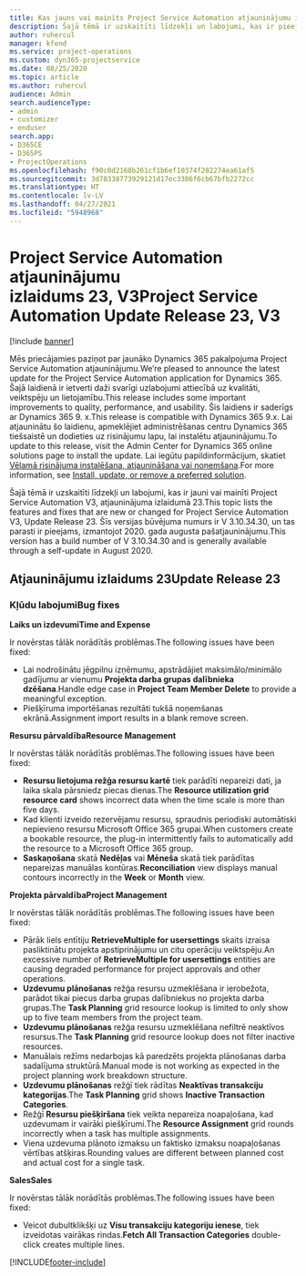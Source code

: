 ```yaml
---
title: Kas jauns vai mainīts Project Service Automation atjauninājumu izlaidumā 23, V3
description: Šajā tēmā ir uzskaitīti līdzekļi un labojumi, kas ir pieejami Project Service Automation atjauninājumu izlaidumā 23, V3.
author: ruhercul
manager: kfend
ms.service: project-operations
ms.custom: dyn365-projectservice
ms.date: 08/25/2020
ms.topic: article
ms.author: ruhercul
audience: Admin
search.audienceType:
- admin
- customizer
- enduser
search.app:
- D365CE
- D365PS
- ProjectOperations
ms.openlocfilehash: f90c0d2168b261cf1b6ef10374f282274ea61af5
ms.sourcegitcommit: 3d78338773929121d17ec3386f6cb67bfb2272cc
ms.translationtype: HT
ms.contentlocale: lv-LV
ms.lasthandoff: 04/27/2021
ms.locfileid: "5948968"
---
```

# <a name="project-service-automation-update-release-23-v3"></a><span data-ttu-id="15de9-103">Project Service Automation atjauninājumu izlaidums 23, V3</span><span class="sxs-lookup"><span data-stu-id="15de9-103">Project Service Automation Update Release 23, V3</span></span>

[!include [banner](../includes/psa-now-project-operations.md)]

<span data-ttu-id="15de9-104">Mēs priecājamies paziņot par jaunāko Dynamics 365 pakalpojuma Project Service Automation atjauninājumu.</span><span class="sxs-lookup"><span data-stu-id="15de9-104">We’re pleased to announce the latest update for the Project Service Automation application for Dynamics 365.</span></span> <span data-ttu-id="15de9-105">Šajā laidienā ir ietverti daži svarīgi uzlabojumi attiecībā uz kvalitāti, veiktspēju un lietojamību.</span><span class="sxs-lookup"><span data-stu-id="15de9-105">This release includes some important improvements to quality, performance, and usability.</span></span> <span data-ttu-id="15de9-106">Šis laidiens ir saderīgs ar Dynamics 365 9. x.</span><span class="sxs-lookup"><span data-stu-id="15de9-106">This release is compatible with Dynamics 365 9.x.</span></span> <span data-ttu-id="15de9-107">Lai atjauninātu šo laidienu, apmeklējiet administrēšanas centru Dynamics 365 tiešsaistē un dodieties uz risinājumu lapu, lai instalētu atjauninājumu.</span><span class="sxs-lookup"><span data-stu-id="15de9-107">To update to this release, visit the Admin Center for Dynamics 365 online solutions page to install the update.</span></span> <span data-ttu-id="15de9-108">Lai iegūtu papildinformācijum, skatiet [Vēlamā risinājuma instalēšana, atjaunināšana vai noņemšana](/power-platform/admin/install-remove-preferred-solution).</span><span class="sxs-lookup"><span data-stu-id="15de9-108">For more information, see [Install, update, or remove a preferred solution](/power-platform/admin/install-remove-preferred-solution).</span></span>

<span data-ttu-id="15de9-109">Šajā tēmā ir uzskaitīti līdzekļi un labojumi, kas ir jauni vai mainīti Project Service Automation V3, atjauninājuma izlaidumā 23.</span><span class="sxs-lookup"><span data-stu-id="15de9-109">This topic lists the features and fixes that are new or changed for Project Service Automation V3, Update Release 23.</span></span> <span data-ttu-id="15de9-110">Šīs versijas būvējuma numurs ir V 3.10.34.30, un tas parasti ir pieejams, izmantojot 2020. gada augusta pašatjauninājumu.</span><span class="sxs-lookup"><span data-stu-id="15de9-110">This version has a build number of V 3.10.34.30 and is generally available through a self-update in August 2020.</span></span>

## <a name="update-release-23"></a><span data-ttu-id="15de9-111">Atjauninājumu izlaidums 23</span><span class="sxs-lookup"><span data-stu-id="15de9-111">Update Release 23</span></span>

### <a name="bug-fixes"></a><span data-ttu-id="15de9-112">Kļūdu labojumi</span><span class="sxs-lookup"><span data-stu-id="15de9-112">Bug fixes</span></span>

<span data-ttu-id="15de9-113">**Laiks un izdevumi**</span><span class="sxs-lookup"><span data-stu-id="15de9-113">**Time and Expense**</span></span>

<span data-ttu-id="15de9-114">Ir novērstas tālāk norādītās problēmas.</span><span class="sxs-lookup"><span data-stu-id="15de9-114">The following issues have been fixed:</span></span>
- <span data-ttu-id="15de9-115">Lai nodrošinātu jēgpilnu izņēmumu, apstrādājiet maksimālo/minimālo gadījumu ar vienumu **Projekta darba grupas dalībnieka dzēšana**.</span><span class="sxs-lookup"><span data-stu-id="15de9-115">Handle edge case in **Project Team Member Delete** to provide a meaningful exception.</span></span>
- <span data-ttu-id="15de9-116">Piešķīruma importēšanas rezultāti tukšā noņemšanas ekrānā.</span><span class="sxs-lookup"><span data-stu-id="15de9-116">Assignment import results in a blank remove screen.</span></span>

<span data-ttu-id="15de9-117">**Resursu pārvaldība**</span><span class="sxs-lookup"><span data-stu-id="15de9-117">**Resource Management**</span></span>

<span data-ttu-id="15de9-118">Ir novērstas tālāk norādītās problēmas.</span><span class="sxs-lookup"><span data-stu-id="15de9-118">The following issues have been fixed:</span></span>

- <span data-ttu-id="15de9-119">**Resursu lietojuma režģa resursu kartē** tiek parādīti nepareizi dati, ja laika skala pārsniedz piecas dienas.</span><span class="sxs-lookup"><span data-stu-id="15de9-119">The **Resource utilization grid resource card** shows incorrect data when the time scale is more than five days.</span></span>
- <span data-ttu-id="15de9-120">Kad klienti izveido rezervējamu resursu, spraudnis periodiski automātiski nepievieno resursu Microsoft Office 365 grupai.</span><span class="sxs-lookup"><span data-stu-id="15de9-120">When customers create a bookable resource, the plug-in intermittently fails to automatically add the resource to a Microsoft Office 365 group.</span></span>
- <span data-ttu-id="15de9-121">**Saskaņošana** skatā **Nedēļas** vai **Mēneša** skatā tiek parādītas nepareizas manuālas kontūras.</span><span class="sxs-lookup"><span data-stu-id="15de9-121">**Reconciliation** view displays manual contours incorrectly in the **Week** or **Month** view.</span></span>

<span data-ttu-id="15de9-122">**Projekta pārvaldība**</span><span class="sxs-lookup"><span data-stu-id="15de9-122">**Project Management**</span></span>

<span data-ttu-id="15de9-123">Ir novērstas tālāk norādītās problēmas.</span><span class="sxs-lookup"><span data-stu-id="15de9-123">The following issues have been fixed:</span></span>

- <span data-ttu-id="15de9-124">Pārāk liels entītiju **RetrieveMultiple for usersettings** skaits izraisa pasliktinātu projekta apstiprinājumu un citu operāciju veiktspēju.</span><span class="sxs-lookup"><span data-stu-id="15de9-124">An excessive number of **RetrieveMultiple for usersettings** entities are causing degraded performance for project approvals and other operations.</span></span>
- <span data-ttu-id="15de9-125">**Uzdevumu plānošanas** režģa resursu uzmeklēšana ir ierobežota, parādot tikai piecus darba grupas dalībniekus no projekta darba grupas.</span><span class="sxs-lookup"><span data-stu-id="15de9-125">The **Task Planning** grid resource lookup is limited to only show up to five team members from the project team.</span></span> 
- <span data-ttu-id="15de9-126">**Uzdevumu plānošanas** režģa resursu uzmeklēšana nefiltrē neaktīvos resursus.</span><span class="sxs-lookup"><span data-stu-id="15de9-126">The **Task Planning** grid resource lookup does not filter inactive resources.</span></span>
- <span data-ttu-id="15de9-127">Manuālais režīms nedarbojas kā paredzēts projekta plānošanas darba sadalījuma struktūrā.</span><span class="sxs-lookup"><span data-stu-id="15de9-127">Manual mode is not working as expected in the project planning work breakdown structure.</span></span>
- <span data-ttu-id="15de9-128">**Uzdevumu plānošanas** režģī tiek rādītas **Neaktīvas transakciju kategorijas**.</span><span class="sxs-lookup"><span data-stu-id="15de9-128">The **Task Planning** grid shows **Inactive Transaction Categories**.</span></span>
- <span data-ttu-id="15de9-129">Režģī **Resursu piešķiršana** tiek veikta nepareiza noapaļošana, kad uzdevumam ir vairāki piešķīrumi.</span><span class="sxs-lookup"><span data-stu-id="15de9-129">The **Resource Assignment** grid rounds incorrectly when a task has multiple assignments.</span></span>
- <span data-ttu-id="15de9-130">Viena uzdevuma plānoto izmaksu un faktisko izmaksu noapaļošanas vērtības atšķiras.</span><span class="sxs-lookup"><span data-stu-id="15de9-130">Rounding values are different between planned cost and actual cost for a single task.</span></span>

<span data-ttu-id="15de9-131">**Sales**</span><span class="sxs-lookup"><span data-stu-id="15de9-131">**Sales**</span></span>

<span data-ttu-id="15de9-132">Ir novērstas tālāk norādītās problēmas.</span><span class="sxs-lookup"><span data-stu-id="15de9-132">The following issues have been fixed:</span></span>

- <span data-ttu-id="15de9-133">Veicot dubultklikšķi uz **Visu transakciju kategoriju ienese**, tiek izveidotas vairākas rindas.</span><span class="sxs-lookup"><span data-stu-id="15de9-133">**Fetch All Transaction Categories** double-click creates multiple lines.</span></span>


[!INCLUDE[footer-include](../includes/footer-banner.md)]